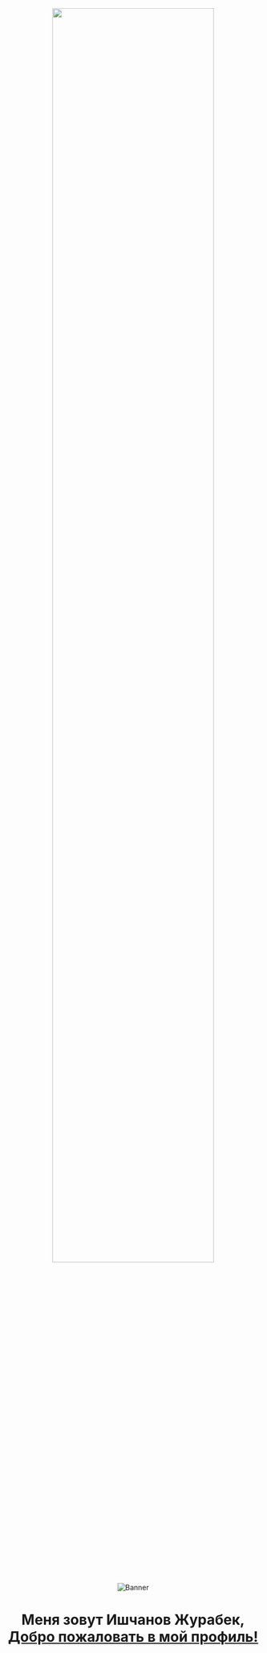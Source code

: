 <div align="center">
<img src="https://readme-typing-svg.demolab.com?font=Inconsolata&weight=500&size=50&duration=4000&pause=300&color=A7A459&center=true&vCenter=true&multiline=true&repeat=false&random=false&width=1300&height=140&lines=Привет+всем!;Вы+попали+в+GIT+ZeQipe%E2%9C%A9" width="80%" />
</div>
<p align="center">
<img src="https://pa1.narvii.com/6900/37d4565180595f86c15cef64b9218feb72761057r1-540-304_hq.gif" alt="Banner">
</p>

<h1 align="center">
  Меня зовут Ишчанов Журабек, <a href="https://github.com/ZeQipe"><br/>Добро пожаловать в мой профиль!
</h1>
<h1 align="center"></h1>
